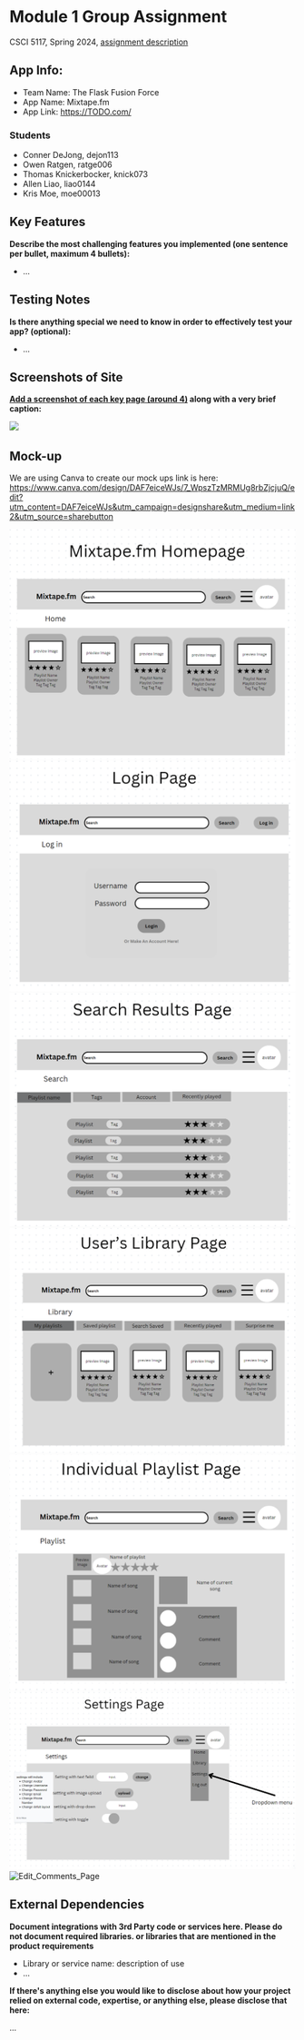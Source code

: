 # Module 1 Group Assignment

CSCI 5117, Spring 2024, [assignment description](https://canvas.umn.edu/courses/413159/pages/project-1)

## App Info:

* Team Name: The Flask Fusion Force
* App Name: Mixtape.fm
* App Link: <https://TODO.com/>

### Students

* Conner DeJong, dejon113
* Owen Ratgen, ratge006
* Thomas Knickerbocker, knick073
* Allen Liao, liao0144
* Kris Moe, moe00013


## Key Features

**Describe the most challenging features you implemented
(one sentence per bullet, maximum 4 bullets):**

* ...

## Testing Notes

**Is there anything special we need to know in order to effectively test your app? (optional):**

* ...


## Screenshots of Site

**[Add a screenshot of each key page (around 4)](https://stackoverflow.com/questions/10189356/how-to-add-screenshot-to-readmes-in-github-repository)
along with a very brief caption:**

![](https://media.giphy.com/media/o0vwzuFwCGAFO/giphy.gif)


## Mock-up 
We are using Canva to create our mock ups link is here:
https://www.canva.com/design/DAF7eiceWJs/7_WpszTzMRMUg8rbZjcjuQ/edit?utm_content=DAF7eiceWJs&utm_campaign=designshare&utm_medium=link2&utm_source=sharebutton

![Homepage](/MOCKUP/mixtape.fm_homepage.png?raw=true)
![Login](/MOCKUP/mixtape.fm_login_page.png?raw=true)
![Search_Results](/MOCKUP/mixtape.fm_search_results_page.png?raw=true)
![Library](/MOCKUP/mixtape.fm_user_library_page.png?raw=true)
![Playlist](/MOCKUP/mixtape.fm_individual_playlist_page.png?raw=true)
![Settings](/MOCKUP/mixtape.fm_settings_page.png?raw=true)
<img width="503" alt="Edit_Comments_Page" src="https://github.com/csci5117s24/project-1-the-flask-fusion-force/assets/136757799/1c64e066-3fcb-498b-b7e9-6ca0c9245fbf">


## External Dependencies

**Document integrations with 3rd Party code or services here.
Please do not document required libraries. or libraries that are mentioned in the product requirements**

* Library or service name: description of use
* ...

**If there's anything else you would like to disclose about how your project
relied on external code, expertise, or anything else, please disclose that
here:**

...

